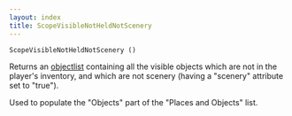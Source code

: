 ```yaml
---
layout: index
title: ScopeVisibleNotHeldNotScenery
---
```


    ScopeVisibleNotHeldNotScenery ()

Returns an [objectlist](../../types/objectlist.html) containing all the visible objects which are not in the player's inventory, and which are not scenery (having a "scenery" attribute set to "true").

Used to populate the "Objects" part of the "Places and Objects" list.
